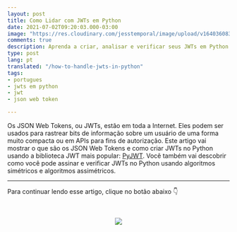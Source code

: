 ```yaml
---
layout: post
title: Como Lidar com JWTs em Python
date: 2021-07-02T09:20:03.000-03:00
image: "https://res.cloudinary.com/jesstemporal/image/upload/v1640360835/covers/click-2_f4fsdc.png"
comments: true
description: Aprenda a criar, analisar e verificar seus JWTs em Python usando PyJWT
type: post
lang: pt
translated: "/how-to-handle-jwts-in-python"
tags:
- portugues
- jwts em python
- jwt
- json web token

---
```


Os JSON Web Tokens, ou JWTs, estão em toda a Internet. Eles podem ser usados ​​para rastrear bits de informação sobre um usuário de uma forma muito compacta ou ​​em APIs para fins de autorização. Este artigo vai mostrar o que são os JSON Web Tokens e como criar JWTs no Python usando a biblioteca JWT mais popular: [PyJWT](http://pyjwt.readthedocs.io/). Você também vai descobrir como você pode assinar e verificar JWTs no Python usando algoritmos simétricos e algoritmos assimétricos.

---

Para continuar lendo esse artigo, clique no botão abaixo 👇

<br> <center> <a href="https://auth0.com/blog/pt-how-to-handle-jwt-in-python/"> <img src="/images/clique-aqui-para-ler.png"/> </a> </center>